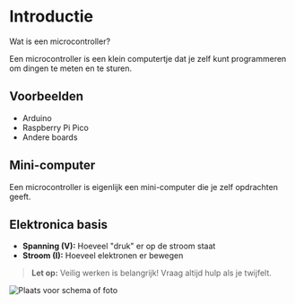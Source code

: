 # Introductie

Wat is een microcontroller?

Een microcontroller is een klein computertje dat je zelf kunt programmeren om dingen te meten en te sturen.

## Voorbeelden
- Arduino
- Raspberry Pi Pico
- Andere boards

## Mini-computer
Een microcontroller is eigenlijk een mini-computer die je zelf opdrachten geeft.

## Elektronica basis
- **Spanning (V):** Hoeveel "druk" er op de stroom staat
- **Stroom (I):** Hoeveel elektronen er bewegen

> **Let op:** Veilig werken is belangrijk! Vraag altijd hulp als je twijfelt.

![Plaats voor schema of foto](PLACEHOLDER_SCHEMA)
